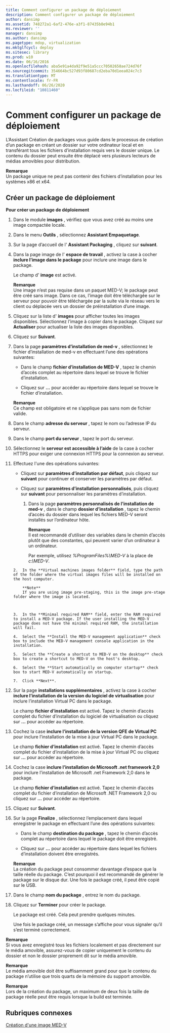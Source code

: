 ```yaml
---
title: Comment configurer un package de déploiement
description: Comment configurer un package de déploiement
author: dansimp
ms.assetid: 748272a1-6af2-476e-a3f1-87435b8e94b1
ms.reviewer: ''
manager: dansimp
ms.author: dansimp
ms.pagetype: mdop, virtualization
ms.mktglfcycl: deploy
ms.sitesec: library
ms.prod: w10
ms.date: 06/16/2016
ms.openlocfilehash: aba5e91a4da92f9e51a5ccc70502658ae724d76f
ms.sourcegitcommit: 354664bc527d93f80687cd2eba70d1eea024c7c3
ms.translationtype: MT
ms.contentlocale: fr-FR
ms.lasthandoff: 06/26/2020
ms.locfileid: "10811460"
---
```

# Comment configurer un package de déploiement


L’Assistant Création de packages vous guide dans le processus de création d’un package en créant un dossier sur votre ordinateur local et en transférant tous les fichiers d’installation requis vers le dossier unique. Le contenu du dossier peut ensuite être déplacé vers plusieurs lecteurs de médias amovibles pour distribution.

**Remarque**  
Un package unique ne peut pas contenir des fichiers d’installation pour les systèmes x86 et x64.



## Créer un package de déploiement


**Pour créer un package de déploiement**

1. Dans le module **images** , vérifiez que vous avez créé au moins une image compactée locale.

2. Dans le menu **Outils** , sélectionnez **Assistant Empaquetage**.

3. Sur la page d’accueil de l' **Assistant Packaging** , cliquez sur **suivant**.

4. Dans la page image de l' **espace de travail** , activez la case à cocher **inclure l’image dans le package** pour inclure une image dans le package.

   Le champ d' **image** est activé.

   **Remarque**  
   Une image n’est pas requise dans un paquet MED-V; le package peut être créé sans image. Dans ce cas, l’image doit être téléchargée sur le serveur pour pouvoir être téléchargée par la suite via le réseau vers le client ou déplacée vers un dossier de préinstallation d’une image.



5. Cliquez sur la liste d' **images** pour afficher toutes les images disponibles. Sélectionnez l’image à copier dans le package. Cliquez sur **Actualiser** pour actualiser la liste des images disponibles.

6. Cliquez sur **Suivant**.

7. Dans la page **paramètres d’installation de med-v** , sélectionnez le fichier d’installation de med-v en effectuant l’une des opérations suivantes:

   -   Dans le champ **fichier d’installation de MED-V** , tapez le chemin d’accès complet au répertoire dans lequel se trouve le fichier d’installation.

   -   Cliquez sur **...** pour accéder au répertoire dans lequel se trouve le fichier d’installation.

   **Remarque**  
   Ce champ est obligatoire et ne s’applique pas sans nom de fichier valide.



8. Dans le champ **adresse du serveur** , tapez le nom ou l’adresse IP du serveur.

9. Dans le champ **port du serveur** , tapez le port du serveur.

10. Sélectionnez le **serveur est accessible à l’aide** de la case à cocher HTTPS pour exiger une connexion HTTPS pour la connexion au serveur.

11. Effectuez l'une des opérations suivantes:

    -   Cliquez sur **paramètres d’installation par défaut**, puis cliquez sur **suivant** pour continuer et conserver les paramètres par défaut.

    -   Cliquez sur **paramètres d’installation personnalisés**, puis cliquez sur **suivant** pour personnaliser les paramètres d’installation.

        1.  Dans la page **paramètres personnalisés de l’installation de med-v** , dans le champ **dossier d’installation** , tapez le chemin d’accès du dossier dans lequel les fichiers MED-V seront installés sur l’ordinateur hôte.

            **Remarque**  
            Il est recommandé d’utiliser des variables dans le chemin d’accès plutôt que des constantes, qui peuvent varier d’un ordinateur à un ordinateur.

            Par exemple, utilisez *%ProgramFiles%\\MED-V* à la place de *c:\\MED-V*.



    ~~~
    2.  In the **Virtual machines images folder** field, type the path of the folder where the virtual images files will be installed on the host computer.

        **Note**  
        If you are using image pre-staging, this is the image pre-stage folder where the image is located.



    3.  In the **Minimal required RAM** field, enter the RAM required to install a MED-V package. If the user installing the MED-V package does not have the minimal required RAM, the installation will fail.

    4.  Select the **Install the MED-V management application** check box to include the MED-V management console application in the installation.

    5.  Select the **Create a shortcut to MED-V on the desktop** check box to create a shortcut to MED-V on the host's desktop.

    6.  Select the **Start automatically on computer startup** check box to start MED-V automatically on startup.

    7.  Click **Next**.
    ~~~

12. Sur la page **installations supplémentaires** , activez la case à cocher **inclure l’installation de la version du logiciel de virtualisation** pour inclure l’installation Virtual PC dans le package.

    Le champ **fichier d’installation** est activé. Tapez le chemin d’accès complet du fichier d’installation du logiciel de virtualisation ou cliquez sur **...** pour accéder au répertoire.

13. Cochez la case **inclure l’installation de la version QFE de Virtual PC** pour inclure l’installation de la mise à jour Virtual PC dans le package.

    Le champ **fichier d’installation** est activé. Tapez le chemin d’accès complet du fichier d’installation de la mise à jour Virtual PC ou cliquez sur **...** pour accéder au répertoire.

14. Cochez la case **inclure l’installation de Microsoft .net framework 2,0** pour inclure l’installation de Microsoft .net Framework 2,0 dans le package.

    Le champ **fichier d’installation** est activé. Tapez le chemin d’accès complet du fichier d’installation de Microsoft .NET Framework 2,0 ou cliquez sur **...** pour accéder au répertoire.

15. Cliquez sur **Suivant**.

16. Sur la page **Finalize** , sélectionnez l’emplacement dans lequel enregistrer le package en effectuant l’une des opérations suivantes:

    -   Dans le champ **destination du package** , tapez le chemin d’accès complet au répertoire dans lequel le package doit être enregistré.

    -   Cliquez sur **...** pour accéder au répertoire dans lequel les fichiers d’installation doivent être enregistrés.

    **Remarque**  
    La création du package peut consommer davantage d’espace que la taille réelle du package. C’est pourquoi il est recommandé de générer le package sur le disque dur. Une fois le package créé, il peut être copié sur le USB.



17. Dans le champ **nom du package** , entrez le nom du package.

18. Cliquez sur **Terminer** pour créer le package.

    Le package est créé. Cela peut prendre quelques minutes.

    Une fois le package créé, un message s’affiche pour vous signaler qu’il s’est terminé correctement.

**Remarque**  
Si vous avez enregistré tous les fichiers localement et pas directement sur le média amovible, assurez-vous de copier uniquement le contenu du dossier et non le dossier proprement dit sur le média amovible.



**Remarque**  
Le média amovible doit être suffisamment grand pour que le contenu du package n’utilise que trois quarts de la mémoire du support amovible.



**Remarque**  
Lors de la création du package, un maximum de deux fois la taille de package réelle peut être requis lorsque la build est terminée.



## Rubriques connexes


[Création d'une image MED-V](creating-a-med-v-image.md)










